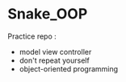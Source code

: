 # Snake_OOP
Practice repo :

- model view controller
- don't repeat yourself
- object-oriented programming
